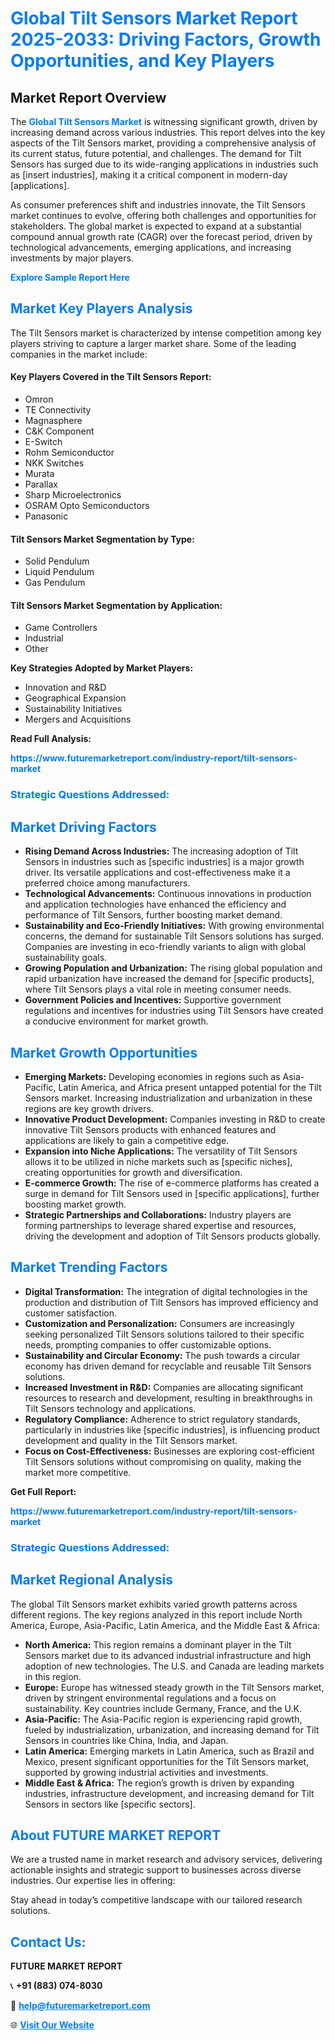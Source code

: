 <h1 style="color: #007BFF;">Global Tilt Sensors Market Report 2025-2033: Driving Factors, Growth Opportunities, and Key Players</h1>

<section id="overview">
<h2>Market Report Overview</h2>
<p>The <a href="https://www.futuremarketreport.com/industry-report/tilt-sensors-market" style="color: #007BFF; text-decoration: none;"><strong>Global Tilt Sensors Market</strong></a> is witnessing significant growth, driven by increasing demand across various industries. This report delves into the key aspects of the Tilt Sensors market, providing a comprehensive analysis of its current status, future potential, and challenges. The demand for Tilt Sensors has surged due to its wide-ranging applications in industries such as [insert industries], making it a critical component in modern-day [applications].</p>
<p>As consumer preferences shift and industries innovate, the Tilt Sensors market continues to evolve, offering both challenges and opportunities for stakeholders. The global market is expected to expand at a substantial compound annual growth rate (CAGR) over the forecast period, driven by technological advancements, emerging applications, and increasing investments by major players.</p>
</section>

<section id="overview">
<p><a href="https://www.futuremarketreport.com/request-sample/reportId=75084" style="color: #007BFF; text-decoration: none;"><strong>Explore Sample Report Here</strong></a></p>
</section>

<section id="key-players">
<h2 style="color: #007BFF;">Market Key Players Analysis</h2>
<p>The Tilt Sensors market is characterized by intense competition among key players striving to capture a larger market share. Some of the leading companies in the market include:</p>
<h4>Key Players Covered in the Tilt Sensors Report:</h4>
<ul><li>Omron</li><li>TE Connectivity</li><li>Magnasphere</li><li>C&amp;K Component</li><li>E-Switch</li><li>Rohm Semiconductor</li><li>NKK Switches</li><li>Murata</li><li>Parallax</li><li>Sharp Microelectronics</li><li>OSRAM Opto Semiconductors</li><li>Panasonic</li></ul>
<h4>Tilt Sensors Market Segmentation by Type:</h4>
<ul><li>Solid Pendulum</li><li>Liquid Pendulum</li><li>Gas Pendulum</li></ul>

<h4>Tilt Sensors Market Segmentation by Application:</h4>
<ul><li>Game Controllers</li><li>Industrial</li><li>Other</li></ul>
<p><strong>Key Strategies Adopted by Market Players:</strong></p>
<ul>
<li>Innovation and R&D</li>
<li>Geographical Expansion</li>
<li>Sustainability Initiatives</li>
<li>Mergers and Acquisitions</li>
</ul>
</section>

<section>
<p><strong>Read Full Analysis: </strong></p><a href="https://www.futuremarketreport.com/industry-report/tilt-sensors-market" style="color: #007BFF; text-decoration: none;"><strong>https://www.futuremarketreport.com/industry-report/tilt-sensors-market</strong></a>
<h3 style="color: #007BFF;">Strategic Questions Addressed:</h3>
</section>

<section id="driving-factors">
<h2 style="color: #007BFF;">Market Driving Factors</h2>
<ul>
<li><strong>Rising Demand Across Industries:</strong> The increasing adoption of Tilt Sensors in industries such as [specific industries] is a major growth driver. Its versatile applications and cost-effectiveness make it a preferred choice among manufacturers.</li>
<li><strong>Technological Advancements:</strong> Continuous innovations in production and application technologies have enhanced the efficiency and performance of Tilt Sensors, further boosting market demand.</li>
<li><strong>Sustainability and Eco-Friendly Initiatives:</strong> With growing environmental concerns, the demand for sustainable Tilt Sensors solutions has surged. Companies are investing in eco-friendly variants to align with global sustainability goals.</li>
<li><strong>Growing Population and Urbanization:</strong> The rising global population and rapid urbanization have increased the demand for [specific products], where Tilt Sensors plays a vital role in meeting consumer needs.</li>
<li><strong>Government Policies and Incentives:</strong> Supportive government regulations and incentives for industries using Tilt Sensors have created a conducive environment for market growth.</li>
</ul>
</section>

<section id="growth-opportunities">
<h2 style="color: #007BFF;">Market Growth Opportunities</h2>
<ul>
<li><strong>Emerging Markets:</strong> Developing economies in regions such as Asia-Pacific, Latin America, and Africa present untapped potential for the Tilt Sensors market. Increasing industrialization and urbanization in these regions are key growth drivers.</li>
<li><strong>Innovative Product Development:</strong> Companies investing in R&D to create innovative Tilt Sensors products with enhanced features and applications are likely to gain a competitive edge.</li>
<li><strong>Expansion into Niche Applications:</strong> The versatility of Tilt Sensors allows it to be utilized in niche markets such as [specific niches], creating opportunities for growth and diversification.</li>
<li><strong>E-commerce Growth:</strong> The rise of e-commerce platforms has created a surge in demand for Tilt Sensors used in [specific applications], further boosting market growth.</li>
<li><strong>Strategic Partnerships and Collaborations:</strong> Industry players are forming partnerships to leverage shared expertise and resources, driving the development and adoption of Tilt Sensors products globally.</li>
</ul>
</section>

<section id="trending-factors">
<h2 style="color: #007BFF;">Market Trending Factors</h2>
<ul>
<li><strong>Digital Transformation:</strong> The integration of digital technologies in the production and distribution of Tilt Sensors has improved efficiency and customer satisfaction.</li>
<li><strong>Customization and Personalization:</strong> Consumers are increasingly seeking personalized Tilt Sensors solutions tailored to their specific needs, prompting companies to offer customizable options.</li>
<li><strong>Sustainability and Circular Economy:</strong> The push towards a circular economy has driven demand for recyclable and reusable Tilt Sensors solutions.</li>
<li><strong>Increased Investment in R&D:</strong> Companies are allocating significant resources to research and development, resulting in breakthroughs in Tilt Sensors technology and applications.</li>
<li><strong>Regulatory Compliance:</strong> Adherence to strict regulatory standards, particularly in industries like [specific industries], is influencing product development and quality in the Tilt Sensors market.</li>
<li><strong>Focus on Cost-Effectiveness:</strong> Businesses are exploring cost-efficient Tilt Sensors solutions without compromising on quality, making the market more competitive.</li>
</ul>
</section>

<section>
<p><strong>Get Full Report: </strong></p><a href="https://www.futuremarketreport.com/industry-report/tilt-sensors-market" style="color: #007BFF; text-decoration: none;"><strong>https://www.futuremarketreport.com/industry-report/tilt-sensors-market</strong></a>
<h3 style="color: #007BFF;">Strategic Questions Addressed:</h3>
</section>


<section id="regional-analysis">
<h2 style="color: #007BFF;">Market Regional Analysis</h2>
<p>The global Tilt Sensors market exhibits varied growth patterns across different regions. The key regions analyzed in this report include North America, Europe, Asia-Pacific, Latin America, and the Middle East & Africa:</p>
<ul>
<li><strong>North America:</strong> This region remains a dominant player in the Tilt Sensors market due to its advanced industrial infrastructure and high adoption of new technologies. The U.S. and Canada are leading markets in this region.</li>
<li><strong>Europe:</strong> Europe has witnessed steady growth in the Tilt Sensors market, driven by stringent environmental regulations and a focus on sustainability. Key countries include Germany, France, and the U.K.</li>
<li><strong>Asia-Pacific:</strong> The Asia-Pacific region is experiencing rapid growth, fueled by industrialization, urbanization, and increasing demand for Tilt Sensors in countries like China, India, and Japan.</li>
<li><strong>Latin America:</strong> Emerging markets in Latin America, such as Brazil and Mexico, present significant opportunities for the Tilt Sensors market, supported by growing industrial activities and investments.</li>
<li><strong>Middle East & Africa:</strong> The region’s growth is driven by expanding industries, infrastructure development, and increasing demand for Tilt Sensors in sectors like [specific sectors].</li>
</ul>
</section>

<footer>
<h2 style="color: #007BFF;">About FUTURE MARKET REPORT</h2>
<p>We are a trusted name in market research and advisory services, delivering actionable insights and strategic support to businesses across diverse industries. Our expertise lies in offering:</p>

<p>Stay ahead in today’s competitive landscape with our tailored research solutions.</p>

<h2 style="color: #007BFF;">Contact Us:</h2>
<p><strong>FUTURE MARKET REPORT</strong></p>
<p>📞 <strong>+91 (883) 074-8030</strong></p>
<p>📧 <strong><a href="mailto:help@futuremarketreport.com" style="color: #007BFF;">help@futuremarketreport.com</a></strong></p>
<p>🌐 <strong><a href="https://www.futuremarketreport.com/" style="color: #007BFF;">Visit Our Website</a></strong></p>
</footer>